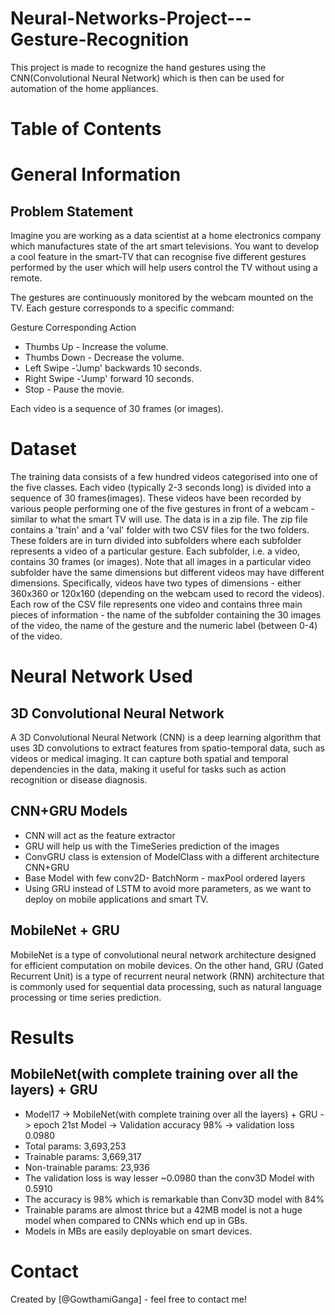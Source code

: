 # Neural-Networks-Project---Gesture-Recognition
This project is made to recognize the hand gestures using the CNN(Convolutional Neural Network) which is then can be used for automation of the home appliances.

# Table of Contents
# General Information

## Problem Statement

Imagine you are working as a data scientist at a home electronics company which manufactures state of the art smart televisions. You want to develop a cool feature in the smart-TV that can recognise five different gestures performed by the user which will help users control the TV without using a remote.

The gestures are continuously monitored by the webcam mounted on the TV. Each gesture corresponds to a specific command:

Gesture Corresponding Action

- Thumbs Up - Increase the volume.
- Thumbs Down - Decrease the volume.
- Left Swipe -'Jump' backwards 10 seconds.
- Right Swipe -'Jump' forward 10 seconds.
- Stop - Pause the movie.

Each video is a sequence of 30 frames (or images).

# Dataset
The training data consists of a few hundred videos categorised into one of the five classes. Each video (typically 2-3 seconds long) is divided into a sequence of 30 frames(images). These videos have been recorded by various people performing one of the five gestures in front of a webcam - similar to what the smart TV will use. The data is in a zip file. The zip file contains a 'train' and a 'val' folder with two CSV files for the two folders. These folders are in turn divided into subfolders where each subfolder represents a video of a particular gesture. Each subfolder, i.e. a video, contains 30 frames (or images). Note that all images in a particular video subfolder have the same dimensions but different videos may have different dimensions. Specifically, videos have two types of dimensions - either 360x360 or 120x160 (depending on the webcam used to record the videos). Each row of the CSV file represents one video and contains three main pieces of information - the name of the subfolder containing the 30 images of the video, the name of the gesture and the numeric label (between 0-4) of the video.

# Neural Network Used

## 3D Convolutional Neural Network
A 3D Convolutional Neural Network (CNN) is a deep learning algorithm that uses 3D convolutions to extract features from spatio-temporal data, such as videos or medical imaging. It can capture both spatial and temporal dependencies in the data, making it useful for tasks such as action recognition or disease diagnosis.

## CNN+GRU Models
- CNN will act as the feature extractor
- GRU will help us with the TimeSeries prediction of the images
- ConvGRU class is extension of ModelClass with a different architecture CNN+GRU
- Base Model with few conv2D- BatchNorm - maxPool ordered layers
- Using GRU instead of LSTM to avoid more parameters, as we want to deploy on mobile applications and smart TV.

## MobileNet + GRU
MobileNet is a type of convolutional neural network architecture designed for efficient computation on mobile devices. On the other hand, GRU (Gated Recurrent Unit) is a type of recurrent neural network (RNN) architecture that is commonly used for sequential data processing, such as natural language processing or time series prediction.

# Results

## MobileNet(with complete training over all the layers) + GRU
- Model17 -> MobileNet(with complete training over all the layers) + GRU -> epoch 21st Model -> Validation accuracy 98% -> validation loss 0.0980
- Total params: 3,693,253
- Trainable params: 3,669,317
- Non-trainable params: 23,936
- The validation loss is way lesser ~0.0980 than the conv3D Model with 0.5910
- The accuracy is 98% which is remarkable than Conv3D model with 84%
- Trainable params are almost thrice but a 42MB model is not a huge model when compared to CNNs which end up in GBs.
- Models in MBs are easily deployable on smart devices.

# Contact
Created by [@GowthamiGanga] - feel free to contact me!

